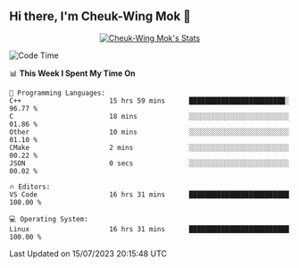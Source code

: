 ## Hi there, I'm Cheuk-Wing Mok 👋

<!--
**mozro0327/mozro0327** is a ✨ _special_ ✨ repository because its `README.md` (this file) appears on your GitHub profile.

Here are some ideas to get you started:

- 🔭 I’m currently working on ...
- 🌱 I’m currently learning ...
- 👯 I’m looking to collaborate on ...
- 🤔 I’m looking for help with ...
- 💬 Ask me about ...
- 📫 How to reach me: ...
- 😄 Pronouns: ...
- ⚡ Fun fact: ...
-->

<p align="center">
  <a href="https://github.com/mozro0327" class="rich-diff-level-one">
    <img src="https://github-readme-stats.vercel.app/api?username=mozro0327&title_color=333&text_color=777" alt="Cheuk-Wing Mok's Stats" >
    <!-- &hide=issues
    <img src="https://github-readme-stats.vercel.app/api?username=mozro0327&hide=issues&title_color=333&text_color=777" alt="Cheuk-Wing Mok's Stats" >
    -->
  </a>
</p>

<!--START_SECTION:waka-->
![Code Time](http://img.shields.io/badge/Code%20Time-1%2C733%20hrs%2024%20mins-blue)

📊 **This Week I Spent My Time On** 

```text
💬 Programming Languages: 
C++                      15 hrs 59 mins      ████████████████████████░   96.77 % 
C                        18 mins             ░░░░░░░░░░░░░░░░░░░░░░░░░   01.86 % 
Other                    10 mins             ░░░░░░░░░░░░░░░░░░░░░░░░░   01.10 % 
CMake                    2 mins              ░░░░░░░░░░░░░░░░░░░░░░░░░   00.22 % 
JSON                     0 secs              ░░░░░░░░░░░░░░░░░░░░░░░░░   00.02 % 

🔥 Editors: 
VS Code                  16 hrs 31 mins      █████████████████████████   100.00 % 

💻 Operating System: 
Linux                    16 hrs 31 mins      █████████████████████████   100.00 % 
```


 Last Updated on 15/07/2023 20:15:48 UTC
<!--END_SECTION:waka-->
